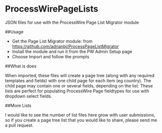 ProcessWirePageLists
====================

JSON files for use with the ProcessWire Page List Migrator module

##Usage

- Get the Page List Migrator module: from https://github.com/adrianbj/ProcessPageListMigrator
- Install the module and run it from the PW Admin Setup page
- Choose Import and follow the prompts

##What is does

When imported, these files will create a page tree (along with any required templates and fields) with one child page for each item (eg country). The child page may contain one or several fields, depending on the list. These lists are perfect for populating ProcessWire Page fieldtypes for use with dropdown select fields.

##More Lists

I would like to see the number of list files here grow with user submissions, so if you create a page tree list that you would like to share, please send me a pull request.
